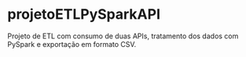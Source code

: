 # projetoETLPySparkAPI
Projeto de ETL com consumo de duas APIs, tratamento dos dados com PySpark e exportação em formato CSV.
